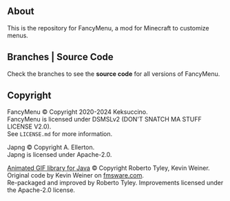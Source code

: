 ## About

This is the repository for FancyMenu, a mod for Minecraft to customize menus.

## Branches | Source Code

Check the branches to see the **source code** for all versions of FancyMenu.

## Copyright

FancyMenu © Copyright 2020-2024 Keksuccino.<br>
FancyMenu is licensed under DSMSLv2 (DON'T SNATCH MA STUFF LICENSE V2.0).<br>
See `LICENSE.md` for more information.

Japng © Copyright A. Ellerton.<br>
Japng is licensed under Apache-2.0.

[Animated GIF library for Java](https://github.com/rtyley/animated-gif-lib-for-java) © Copyright Roberto Tyley, Kevin Weiner.<br>
Original code by Kevin Weiner on [fmsware.com](http://www.fmsware.com/stuff/gif.html).<br>
Re-packaged and improved by Roberto Tyley. Improvements licensed under the Apache-2.0 license.
